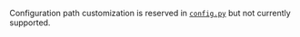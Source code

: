 Configuration path customization is reserved in [`config.py`](./utils/config.py) but not currently supported.
